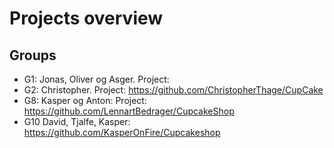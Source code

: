 # Projects overview
## Groups
* G1: Jonas, Oliver og Asger. Project:
* G2: Christopher. Project: https://github.com/ChristopherThage/CupCake
* G8: Kasper og Anton: Project: https://github.com/LennartBedrager/CupcakeShop
* G10 David, Tjalfe, Kasper: https://github.com/KasperOnFire/Cupcakeshop

